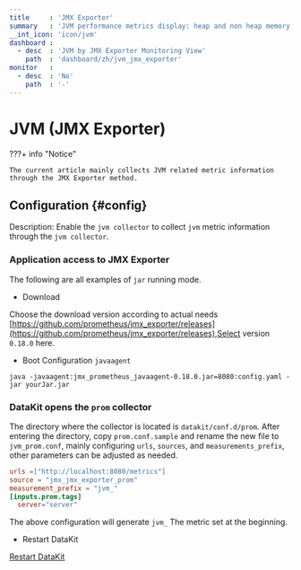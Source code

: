 ```yaml
---
title     : 'JMX Exporter'
summary   : 'JVM performance metrics display: heap and non heap memory, threads, class load count, etc.'
__int_icon: 'icon/jvm'
dashboard :
  - desc  : 'JVM by JMX Exporter Monitoring View'
    path  : 'dashboard/zh/jvm_jmx_exporter'
monitor   :
  - desc  : 'No'
    path  : '-'
---
```


<!-- markdownlint-disable MD025 MD046-->
# JVM (JMX Exporter)

???+ info "Notice"

    The current article mainly collects JVM related metric information through the JMX Exporter method.

<!-- markdownlint-enable -->

## Configuration {#config}

Description: Enable the `jvm collector` to collect `jvm` metric information through the `jvm collector`.

### Application access to JMX Exporter


The following are all examples of `jar` running mode.

- Download

Choose the download version according to actual needs [https://github.com/prometheus/jmx_exporter/releases](https://github.com/prometheus/jmx_exporter/releases),Select version `0.18.0` here.

- Boot Configuration `javaagent`

```shell
java -javaagent:jmx_prometheus_javaagent-0.18.0.jar=8080:config.yaml -jar yourJar.jar
```

### DataKit opens the `prom` collector

The directory where the collector is located is `datakit/conf.d/prom`. After entering the directory, copy `prom.conf.sample` and rename the new file to `jvm_prom.conf`, mainly configuring `urls`, `sources`, and `measurements_prefix`, other parameters can be adjusted as needed.

```toml
urls =["http://localhost:8080/metrics"]
source = "jmx_jmx_exporter_prom"
measurement_prefix = "jvm_"
[inputs.prom.tags]
  server="server"  
```

The above configuration will generate `jvm_` The metric set at the beginning.

- Restart DataKit

[Restart DataKit](../datakit/datakit-service-how-to.md#manage-service)
